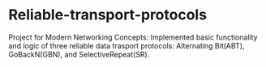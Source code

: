 # Reliable-transport-protocols
Project for Modern Networking Concepts: Implemented basic functionality and logic of three reliable data trasport protocols: Alternating Bit(ABT), GoBackN(GBN), and SelectiveRepeat(SR).

